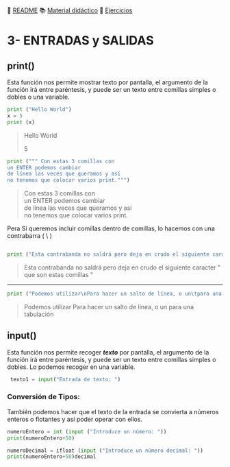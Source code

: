 
:page_with_curl: [README](../README.md) :books: [Material didáctico](/documentation/indicedocu.md) :pencil: [Ejercicios](/tests/indicetests.md)




# 3- ENTRADAS y SALIDAS

## print()

Esta función nos permite mostrar texto por pantalla,
el argumento de la función irá entre paréntesis, y puede ser un texto entre comillas simples o dobles o una variable.

````python
print ("Hello World")
x = 5
print (x)

````
> Hello World
>
> 5
````python
print (""" Con estas 3 comillas con
un ENTER podemos cambiar 
de línea las veces que queramos y así 
no tenemos que colocar varios print.""")
````
> Con estas 3 comillas con  
un ENTER podemos cambiar  
de línea las veces que queramos y así  
no tenemos que colocar varios print.

Pera Si queremos incluir comillas dentro de comillas, lo hacemos con una contrabarra ( \\ )
````python

print ("Esta contrabanda no saldrá pero deja en crudo el siguiente caracter \" que son estas comillas \"")
````
> Esta contrabanda no saldrá pero deja en crudo el siguiente caracter " que son estas comillas "    
---
````python
print ("Podemos utilizar\nPara hacer un salto de línea, o un\tpara una tabulación")
````
> Podemos utilizar
> Para hacer un salto de línea, o un    para una tabulación



## input()

Esta función nos permite recoger **_texto_** por pantalla,
el argumento de la función irá entre paréntesis, y puede ser un texto entre comillas simples o dobles.
Lo podemos recoger en una variable.


````python
 texto1 = input("Entrada de texto: ")
````
### Conversión de Tipos:
También podemos hacer que el texto de la entrada se convierta a números enteros o flotantes y así poder operar con ellos.
````python
numeroEntero = int (input ("Introduce un número: "))
print(numeroEntero+50)

numeroDecimal = ifloat (input ("Introduce un número decimal: "))
print(numeroEntero+50)decimal
````
